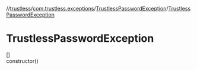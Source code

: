 //[trustless](../../../index.md)/[com.trustless.exceptions](../index.md)/[TrustlessPasswordException](index.md)/[TrustlessPasswordException](-trustless-password-exception.md)

# TrustlessPasswordException

[]\
constructor()
